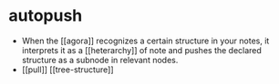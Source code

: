 # autopush

- When the [[agora]] recognizes a certain structure in your notes, it interprets it as a [[heterarchy]] of note and pushes the declared structure as a subnode in relevant nodes.
- [[pull]] [[tree-structure]]


